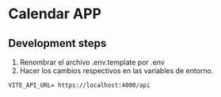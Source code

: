 # Calendar APP

## Development steps

1. Renombrar el archivo .env.template por .env 
2. Hacer los cambios respectivos en las variables de entorno.

```
VITE_API_URL= https://localhost:4000/api

```